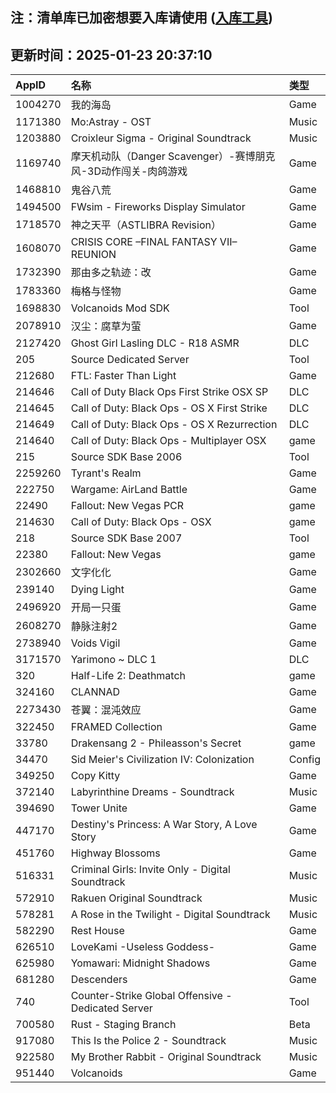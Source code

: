 ## 注：清单库已加密想要入库请使用 ([入库工具](https://github.com/BlankTMing/ManifestAutoUpdate/releases))

## 更新时间：2025-01-23 20:37:10
| AppID | 名称 | 类型  |
| :-------------------- | :----------------------------- | :----------- |
| 1004270 | 我的海岛| Game |
| 1171380 | Mo:Astray - OST| Music |
| 1203880 | Croixleur Sigma - Original Soundtrack| Music |
| 1169740 | 摩天机动队（Danger Scavenger）-赛博朋克风-3D动作闯关-肉鸽游戏| Game |
| 1468810 | 鬼谷八荒| Game |
| 1494500 | FWsim - Fireworks Display Simulator| Game |
| 1718570 | 神之天平（ASTLIBRA Revision）| Game |
| 1608070 | CRISIS CORE –FINAL FANTASY VII– REUNION| Game |
| 1732390 | 那由多之轨迹：改| Game |
| 1783360 | 梅格与怪物| Game |
| 1698830 | Volcanoids Mod SDK| Tool |
| 2078910 | 汉尘：腐草为萤| Game |
| 2127420 | Ghost Girl Lasling DLC - R18 ASMR| DLC |
| 205 | Source Dedicated Server| Tool |
| 212680 | FTL: Faster Than Light| Game |
| 214646 | Call of Duty Black Ops First Strike OSX SP| DLC |
| 214645 | Call of Duty: Black Ops - OS X First Strike| DLC |
| 214649 | Call of Duty: Black Ops - OS X Rezurrection| DLC |
| 214640 | Call of Duty: Black Ops - Multiplayer OSX| game |
| 215 | Source SDK Base 2006| Tool |
| 2259260 | Tyrant's Realm| Game |
| 222750 | Wargame: AirLand Battle| Game |
| 22490 | Fallout: New Vegas PCR| game |
| 214630 | Call of Duty: Black Ops - OSX| game |
| 218 | Source SDK Base 2007| Tool |
| 22380 | Fallout: New Vegas| game |
| 2302660 | 文字化化| Game |
| 239140 | Dying Light| Game |
| 2496920 | 开局一只蛋| Game |
| 2608270 | 静脉注射2| Game |
| 2738940 | Voids Vigil| Game |
| 3171570 | Yarimono ~ DLC 1| DLC |
| 320 | Half-Life 2: Deathmatch| game |
| 324160 | CLANNAD| Game |
| 2273430 | 苍翼：混沌效应| Game |
| 322450 | FRAMED Collection| Game |
| 33780 | Drakensang 2 - Phileasson's Secret| game |
| 34470 | Sid Meier's Civilization IV: Colonization| Config |
| 349250 | Copy Kitty| Game |
| 372140 | Labyrinthine Dreams - Soundtrack| Music |
| 394690 | Tower Unite| Game |
| 447170 | Destiny's Princess: A War Story, A Love Story| Game |
| 451760 | Highway Blossoms| Game |
| 516331 | Criminal Girls: Invite Only - Digital Soundtrack| Music |
| 572910 | Rakuen Original Soundtrack| Music |
| 578281 | A Rose in the Twilight - Digital Soundtrack| Music |
| 582290 | Rest House| Game |
| 626510 | LoveKami -Useless Goddess-| Game |
| 625980 | Yomawari: Midnight Shadows| Game |
| 681280 | Descenders| Game |
| 740 | Counter-Strike Global Offensive - Dedicated Server| Tool |
| 700580 | Rust - Staging Branch| Beta |
| 917080 | This Is the Police 2 - Soundtrack| Music |
| 922580 | My Brother Rabbit - Original Soundtrack| Music |
| 951440 | Volcanoids| Game |
